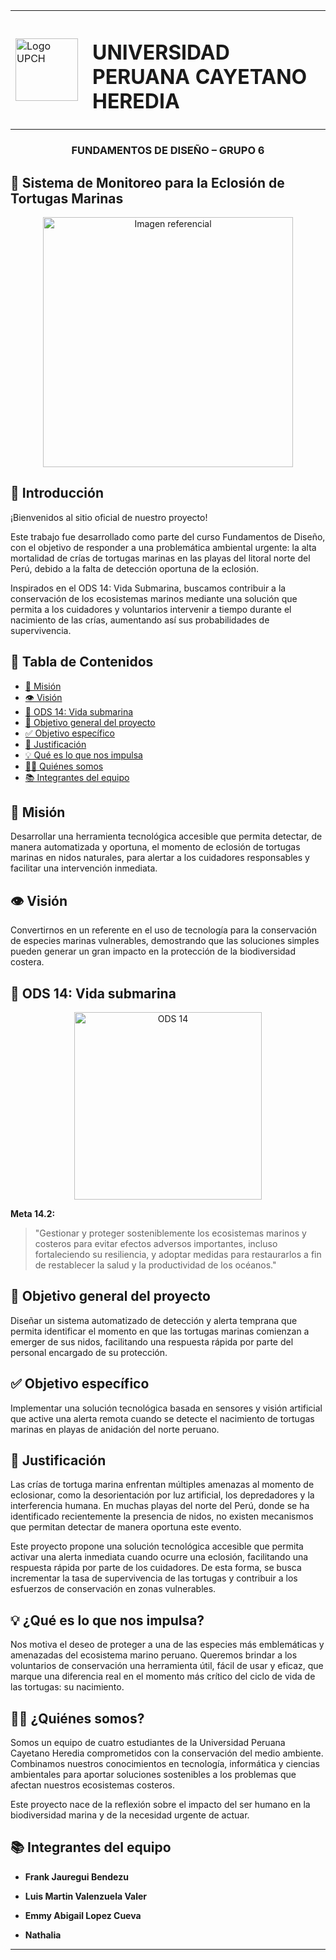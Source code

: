 <table>
  <tr>
    <td><img src="Fundamentos_De_Diseño/Imagenes/logo_upch.jpg" alt="Logo UPCH" width="100"></td>
    <td style="vertical-align: middle; padding-left: 15px;">
      <h1>UNIVERSIDAD PERUANA CAYETANO HEREDIA</h1>
    </td>
  </tr>
</table>

<h3 align="center">FUNDAMENTOS DE DISEÑO – GRUPO 6</h3>

##  🐢 Sistema de Monitoreo para la Eclosión de Tortugas Marinas

<p align="center">
  <img src="Fundamentos_De_Diseño/Imagenes/tortuga.webp" alt="Imagen referencial" width="400px" />
</p>


## 📘 Introducción

¡Bienvenidos al sitio oficial de nuestro proyecto!

Este trabajo fue desarrollado como parte del curso Fundamentos de Diseño, con el objetivo de responder a una problemática ambiental urgente: la alta mortalidad de crías de tortugas marinas en las playas del litoral norte del Perú, debido a la falta de detección oportuna de la eclosión.

Inspirados en el ODS 14: Vida Submarina, buscamos contribuir a la conservación de los ecosistemas marinos mediante una solución que permita a los cuidadores y voluntarios intervenir a tiempo durante el nacimiento de las crías, aumentando así sus probabilidades de supervivencia.

## 📑 Tabla de Contenidos
- [🌟 Misión](#misión)
- [👁️ Visión](#visión)
- [🌊 ODS 14: Vida submarina](#ods-14-vida-submarina)
- [🎯 Objetivo general del proyecto](#objetivo-general-del-proyecto)
- [✅ Objetivo específico](#objetivo-específico)
- [📌 Justificación](#justificación)
- [💡 Qué es lo que nos impulsa](#qué-es-lo-que-nos-impulsa)
- [🧑‍💻 Quiénes somos](#quiénes-somos)
- [📚 Integrantes del equipo](#integrantes-del-equipo)


## 🌟 Misión
Desarrollar una herramienta tecnológica accesible que permita detectar, de manera automatizada y oportuna, el momento de eclosión de tortugas marinas en nidos naturales, para alertar a los cuidadores responsables y facilitar una intervención inmediata.


## 👁️ Visión
Convertirnos en un referente en el uso de tecnología para la conservación de especies marinas vulnerables, demostrando que las soluciones simples pueden generar un gran impacto en la protección de la biodiversidad costera.


## 🌊 ODS 14: Vida submarina

<p align="center">
  <img src="Fundamentos_De_Diseño/Imagenes/ODS14.webp" alt="ODS 14" width="300px" />
</p>


**Meta 14.2:**  
> "Gestionar y proteger sosteniblemente los ecosistemas marinos y costeros para evitar efectos adversos importantes, incluso fortaleciendo su resiliencia, y adoptar medidas para restaurarlos a fin de restablecer la salud y la productividad de los océanos."


## 🎯 Objetivo general del proyecto
Diseñar un sistema automatizado de detección y alerta temprana que permita identificar el momento en que las tortugas marinas comienzan a emerger de sus nidos, facilitando una respuesta rápida por parte del personal encargado de su protección.

## ✅ Objetivo específico
Implementar una solución tecnológica basada en sensores y visión artificial que active una alerta remota cuando se detecte el nacimiento de tortugas marinas en playas de anidación del norte peruano.

## 📌 Justificación
Las crías de tortuga marina enfrentan múltiples amenazas al momento de eclosionar, como la desorientación por luz artificial, los depredadores y la interferencia humana. En muchas playas del norte del Perú, donde se ha identificado recientemente la presencia de nidos, no existen mecanismos que permitan detectar de manera oportuna este evento.

Este proyecto propone una solución tecnológica accesible que permita activar una alerta inmediata cuando ocurre una eclosión, facilitando una respuesta rápida por parte de los cuidadores. De esta forma, se busca incrementar la tasa de supervivencia de las tortugas y contribuir a los esfuerzos de conservación en zonas vulnerables.


## 💡 ¿Qué es lo que nos impulsa?
Nos motiva el deseo de proteger a una de las especies más emblemáticas y amenazadas del ecosistema marino peruano. Queremos brindar a los voluntarios de conservación una herramienta útil, fácil de usar y eficaz, que marque una diferencia real en el momento más crítico del ciclo de vida de las tortugas: su nacimiento.

## 🧑‍💻 ¿Quiénes somos?

Somos un equipo de cuatro estudiantes de la Universidad Peruana Cayetano Heredia comprometidos con la conservación del medio ambiente.  
Combinamos nuestros conocimientos en tecnología, informática y ciencias ambientales para aportar soluciones sostenibles a los problemas que afectan nuestros ecosistemas costeros.

Este proyecto nace de la reflexión sobre el impacto del ser humano en la biodiversidad marina y de la necesidad urgente de actuar.


## 📚 Integrantes del equipo

- **Frank Jauregui Bendezu** 

- **Luis Martin Valenzuela Valer**   

- **Emmy Abigail Lopez Cueva**    

- **Nathalia**   

---
